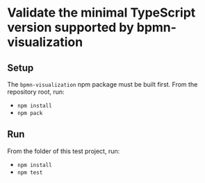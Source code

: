 # Validate the minimal TypeScript version supported by bpmn-visualization

## Setup

The `bpmn-visualization` npm package must be built first. From the repository root, run:
- `npm install`
- `npm pack`


## Run

From the folder of this test project, run:
- `npm install`
- `npm test`
